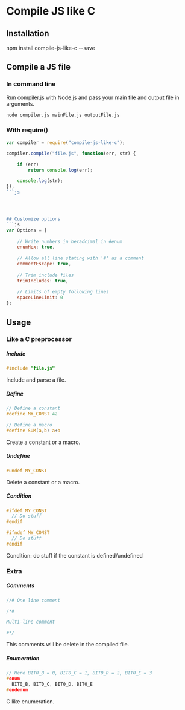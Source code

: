 Compile JS like C
=================



## Installation

  npm install compile-js-like-c --save


## Compile a JS file

### In command line
Run compiler.js with Node.js and pass your main file and output file in arguments.
```
node compiler.js mainFile.js outputFile.js
```

### With require()
```js
var compiler = require("compile-js-like-c");

compiler.compile("file.js", function(err, str) {

	if (err)
		return console.log(err);

	console.log(str);
});
```js




## Customize options
```js
var Options = {
	
	// Write numbers in hexadcimal in #enum
	enumHex: true,
	
	// Allow all line stating with '#' as a comment
	commentEscape: true,
	
	// Trim include files
	trimIncludes: true,
	
	// Limits of empty following lines
	spaceLineLimit: 0
};
```





## Usage

### Like a C preprocessor

##### Include
```c
#include "file.js"
```
Include and parse a file.


##### Define
```c
// Define a constant
#define MY_CONST 42

// Define a macro
#define SUM(a,b) a+b
```
Create a constant or a macro.


##### Undefine
```c
#undef MY_CONST
```
Delete a constant or a macro.


##### Condition
```c
#ifdef MY_CONST
  // Do stuff
#endif

#ifndef MY_CONST
  // Do stuff
#endif
```
Condition: do stuff if the constant is defined/undefined



### Extra

##### Comments
```c
//# One line comment

/*#

Multi-line comment

#*/
```
This comments will be delete in the compiled file.


##### Enumeration
```c
// Here BIT0_B = 0, BIT0_C = 1, BIT0_D = 2, BIT0_E = 3
#enum
  BIT0_B, BIT0_C, BIT0_D, BIT0_E
#endenum
```
C like enumeration.